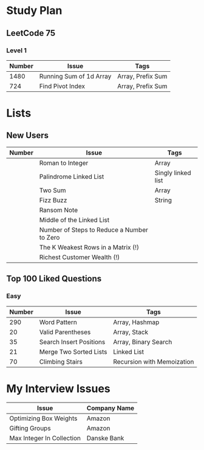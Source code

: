 # Study Plan
## LeetCode 75
### Level 1

| Number | Issue                   | Tags              |
|--------|-------------------------|-------------------|
| 1480   | Running Sum of 1d Array | Array, Prefix Sum |
| 724    | Find Pivot Index        | Array, Prefix Sum |

# Lists
## New Users

| Number | Issue                                      | Tags               |
|--------|--------------------------------------------|--------------------|
|        | Roman to Integer                           | Array              |
|        | Palindrome Linked List                     | Singly linked list |
|        | Two Sum                                    | Array              |
|        | Fizz Buzz                                  | String             |
|        | Ransom Note                                |                    |
|        | Middle of the Linked List                  |                    |
|        | Number of Steps to Reduce a Number to Zero |                    |
|        | The K Weakest Rows in a Matrix (!)         |                    |
|        | Richest Customer Wealth (!)                |                    |

## Top 100 Liked Questions
### Easy

| Number | Issue                   | Tags                       |
|--------|-------------------------|----------------------------|
| 290    | Word Pattern            | Array, Hashmap             |
| 20     | Valid Parentheses       | Array, Stack               |
| 35     | Search Insert Positions | Array, Binary Search       |
| 21     | Merge Two Sorted Lists  | Linked List                |
| 70     | Climbing Stairs         | Recursion with Memoization |

# My Interview Issues

| Issue                     | Company Name |
|---------------------------|--------------|
| Optimizing Box Weights    | Amazon       |
| Gifting Groups            | Amazon       |
| Max Integer In Collection | Danske Bank  |